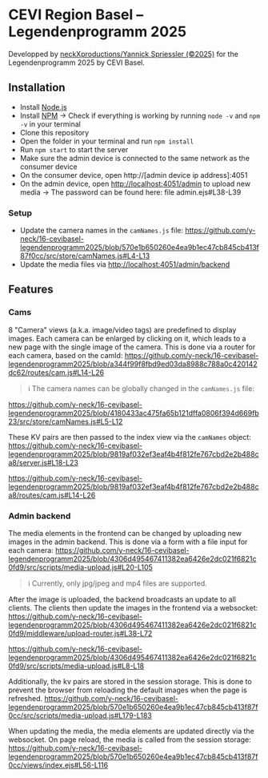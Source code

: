 # CEVI Region Basel – Legendenprogramm 2025
Developped by [neckXproductions/Yannick Spriessler (©2025)](https://neckxproductions.ch) for the Legendenprogramm 2025 by CEVI Basel.

## Installation
-   Install [Node.js](https://nodejs.org/en/download/)
-   Install [NPM](https://www.npmjs.com/get-npm)
-> Check if everything is working by running `node -v` and `npm -v` in your terminal
-   Clone this repository
- Open the folder in your terminal and run `npm install`
-   Run `npm start` to start the server
- Make sure the admin device is connected to the same network as the consumer device
- On the consumer device, open http://[admin device ip address]:4051
- On the admin device, open [http://localhost:4051/admin](http://localhost:4051/admin) to upload new media
-> The password can be found here: file admin.ejs#L38-L39

### Setup
- Update the camera names in the `camNames.js` file:
https://github.com/y-neck/16-cevibasel-legendenprogramm2025/blob/570e1b650260e4ea9b1ec47cb845cb413f87f0cc/src/store/camNames.js#L4-L13
- Update the media files via [http://localhost:4051/admin/backend](http://localhost:4051/admin/backend)


## Features
### Cams
8 "Camera" views (a.k.a. image/video tags) are predefined to display images. Each camera can be enlarged by clicking on it, which leads to a new page with the single image of the camera. This is done via a router for each camera, based on the camId:
https://github.com/y-neck/16-cevibasel-legendenprogramm2025/blob/a344f99f8fbd9ed03da8988c788a0c420142dc62/routes/cam.js#L14-L26

> ℹ️ The camera names can be globally changed in the `camNames.js` file:

https://github.com/y-neck/16-cevibasel-legendenprogramm2025/blob/4180433ac475fa65b121dffa0806f394d669fb23/src/store/camNames.js#L5-L12

These KV pairs are then passed to the index view via the `camNames` object:
https://github.com/y-neck/16-cevibasel-legendenprogramm2025/blob/9819af032ef3eaf4b4f812fe767cbd2e2b488ca8/server.js#L18-L23

https://github.com/y-neck/16-cevibasel-legendenprogramm2025/blob/9819af032ef3eaf4b4f812fe767cbd2e2b488ca8/routes/cam.js#L14-L26

### Admin backend
The media elements in the frontend can be changed by uploading new images in the admin backend. This is done via a form with a file input for each camera:
https://github.com/y-neck/16-cevibasel-legendenprogramm2025/blob/4306d495467411382ea6426e2dc021f6821c0fd9/src/scripts/media-upload.js#L20-L105

> ℹ️ Currently, only jpg/jpeg and mp4 files are supported.

After the image is uploaded, the backend broadcasts an update to all clients. The clients then update the images in the frontend via a websocket:
https://github.com/y-neck/16-cevibasel-legendenprogramm2025/blob/4306d495467411382ea6426e2dc021f6821c0fd9/middleware/upload-router.js#L38-L72

https://github.com/y-neck/16-cevibasel-legendenprogramm2025/blob/4306d495467411382ea6426e2dc021f6821c0fd9/src/scripts/media-upload.js#L8-L18

Additionally, the kv pairs are stored in the session storage. This is done to prevent the browser from reloading the default images when the page is refreshed.
https://github.com/y-neck/16-cevibasel-legendenprogramm2025/blob/570e1b650260e4ea9b1ec47cb845cb413f87f0cc/src/scripts/media-upload.js#L179-L183

When updating the media, the media elements are updated directly via the websocket. On page reload, the media is called from the session storage:
https://github.com/y-neck/16-cevibasel-legendenprogramm2025/blob/570e1b650260e4ea9b1ec47cb845cb413f87f0cc/views/index.ejs#L56-L116